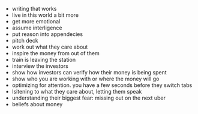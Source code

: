 - writing that works
- live in this world a bit more
- get more emotional
- assume interligence
- put reason into appendecies
- pitch deck
- work out what they care about
- inspire the money from out of them
- train is leaving the station
- interview the investors
- show how investors can verify how their money is being spent
- show who you are working with or where the money will go
- optimizing for attention. you have a few seconds before they switch tabs
- lsitening to what they care about, letting them speak
- understanding their biggest fear: missing out on the next uber
- beliefs about money